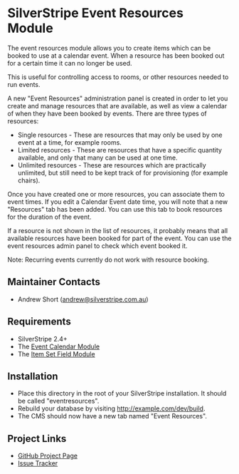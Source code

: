 # SilverStripe Event Resources Module

The event resources module allows you to create items which can be booked to use
at a calendar event. When a resource has been booked out for a certain time it
can no longer be used.

This is useful for controlling access to rooms, or other resources needed to run
events.

A new "Event Resources" administration panel is created in order to let you create
and manage resources that are available, as well as view a calendar of when they
have been booked by events. There are three types of resources:

*  Single resources - These are resources that may only be used by one event at
   a time, for example rooms.
*  Limited resources - These are resources that have a specific quantity
   available, and only that many can be used at one time.
*  Unlimited resources - These are resources which are practically unlimited,
   but still need to be kept track of for provisioning (for example chairs).

Once you have created one or more resources, you can associate them to event
times. If you edit a Calendar Event date time, you will note that a new
"Resources" tab has been added. You can use this tab to book resources for
the duration of the event.

If a resource is not shown in the list of resources, it probably means that all
available resources have been booked for part of the event. You can use the
event resources admin panel to check which event booked it.

Note: Recurring events currently do not work with resource booking.

## Maintainer Contacts
*  Andrew Short (<andrew@silverstripe.com.au>)

## Requirements
*  SilverStripe 2.4+
*  The [Event Calendar Module](http://silverstripe.org/event-calendar)
*  The [Item Set Field Module](http://silverstripe.org/ItemSetField)

## Installation

*  Place this directory in the root of your SilverStripe installation. It should
   be called "eventresources".
*  Rebuild your database by visiting http://example.com/dev/build.
*  The CMS should now have a new tab named "Event Resources".

## Project Links
*  [GitHub Project Page](https://github.com/ajshort/silverstripe-eventresources)
*  [Issue Tracker](https://github.com/ajshort/silverstripe-eventresources/issues)
